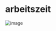 # arbeitszeit


![image](https://github.com/gregorne/arbeitszeit/assets/27886137/18cc790f-e451-4a46-9d93-81bf23aa68c8)

